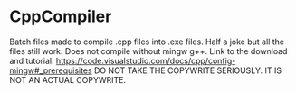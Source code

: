 # CppCompiler
Batch files made to compile .cpp files into .exe files. Half a joke but all the files still work. Does not compile without mingw g++. Link to the download and tutorial: https://code.visualstudio.com/docs/cpp/config-mingw#_prerequisites DO NOT TAKE THE COPYWRITE SERIOUSLY. IT IS NOT AN ACTUAL COPYWRITE.
